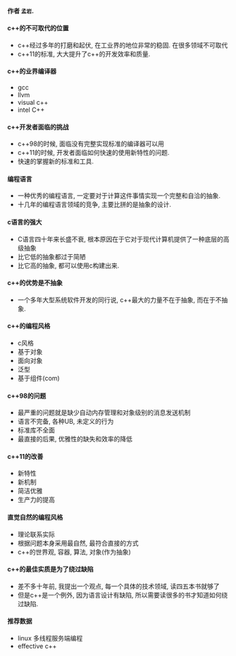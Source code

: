 #### 作者 `孟岩`.

#### c++的不可取代的位置
- c++经过多年的打磨和起伏, 在工业界的地位非常的稳固. 在很多领域不可取代
- c++11的标准, 大大提升了c++的开发效率和质量.

#### c++的业界编译器
- gcc
- llvm
- visual c++
- intel C++


#### c++开发者面临的挑战
- c++98的时候, 面临没有完整实现标准的编译器可以用
- c++11的时候, 开发者面临如何快速的使用新特性的问题.
- 快速的掌握新的标准和工具.


#### 编程语言

- 一种优秀的编程语言, 一定要对于计算这件事情实现一个完整和自洽的抽象.
- 十几年的编程语言领域的竞争, 主要比拼的是抽象的设计.

#### c语言的强大
- C语言四十年来长盛不衰, 根本原因在于它对于现代计算机提供了一种底层的高级抽象
- 比它低的抽象都过于简陋
- 比它高的抽象, 都可以使用c构建出来.

#### c++的优势是不抽象

- 一个多年大型系统软件开发的同行说, c++最大的力量不在于抽象, 而在于不抽象.

#### c++的编程风格
- c风格
- 基于对象
- 面向对象
- 泛型
- 基于组件(com)

#### c++98的问题
- 最严重的问题就是缺少自动内存管理和对象级别的消息发送机制
- 语言不完备, 各种UB, 未定义的行为
- 标准库不全面
- 最直接的后果, 优雅性的缺失和效率的降低



#### c++11的改善
- 新特性
- 新机制
- 简洁优雅
- 生产力的提高

#### 直觉自然的编程风格
- 理论联系实际
- 根据问题本身采用最自然, 最符合直接的方式
- c++的世界观, 容器, 算法, 对象(作为抽象)


#### c++的最佳实质是为了绕过缺陷
- 差不多十年前, 我提出一个观点, 每一个具体的技术领域, 读四五本书就够了
- 但是c++是一个例外, 因为语言设计有缺陷, 所以需要读很多的书才知道如何绕过缺陷.

#### 推荐数据
- linux 多线程服务端编程
- effective c++







